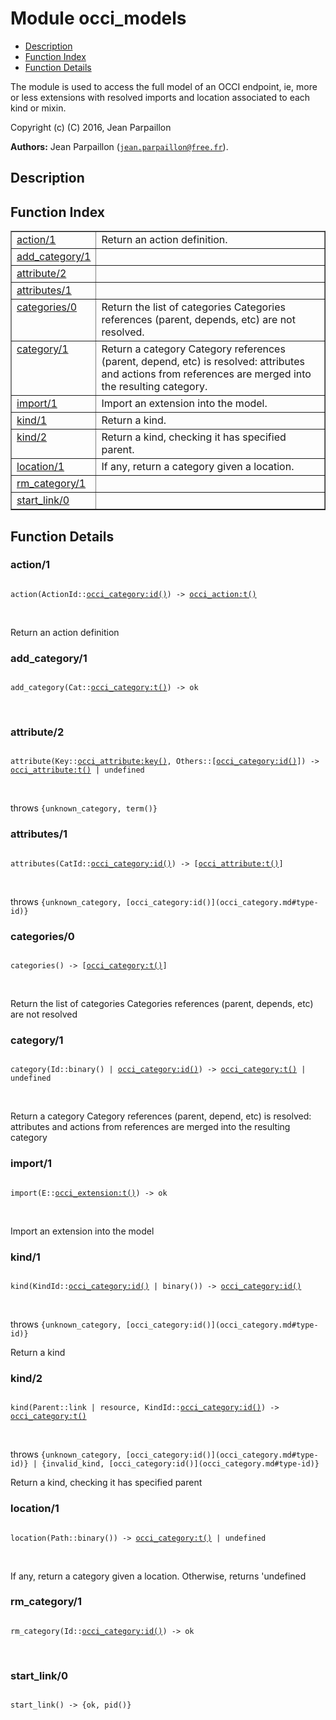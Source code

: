 

# Module occi_models #
* [Description](#description)
* [Function Index](#index)
* [Function Details](#functions)

The module is used to access the full model of an OCCI endpoint,
ie, more or less extensions with resolved imports and location associated
to each kind or mixin.

Copyright (c) (C) 2016, Jean Parpaillon

__Authors:__ Jean Parpaillon ([`jean.parpaillon@free.fr`](mailto:jean.parpaillon@free.fr)).

<a name="description"></a>

## Description ##
<a name="index"></a>

## Function Index ##


<table width="100%" border="1" cellspacing="0" cellpadding="2" summary="function index"><tr><td valign="top"><a href="#action-1">action/1</a></td><td>Return an action definition.</td></tr><tr><td valign="top"><a href="#add_category-1">add_category/1</a></td><td></td></tr><tr><td valign="top"><a href="#attribute-2">attribute/2</a></td><td></td></tr><tr><td valign="top"><a href="#attributes-1">attributes/1</a></td><td></td></tr><tr><td valign="top"><a href="#categories-0">categories/0</a></td><td>Return the list of categories
Categories references (parent, depends, etc) are not resolved.</td></tr><tr><td valign="top"><a href="#category-1">category/1</a></td><td>Return a category
Category references (parent, depend, etc) is resolved:
attributes and actions from references are merged into the resulting category.</td></tr><tr><td valign="top"><a href="#import-1">import/1</a></td><td>Import an extension into the model.</td></tr><tr><td valign="top"><a href="#kind-1">kind/1</a></td><td>Return a kind.</td></tr><tr><td valign="top"><a href="#kind-2">kind/2</a></td><td>Return a kind, checking it has specified parent.</td></tr><tr><td valign="top"><a href="#location-1">location/1</a></td><td>If any, return a category given a location.</td></tr><tr><td valign="top"><a href="#rm_category-1">rm_category/1</a></td><td></td></tr><tr><td valign="top"><a href="#start_link-0">start_link/0</a></td><td></td></tr></table>


<a name="functions"></a>

## Function Details ##

<a name="action-1"></a>

### action/1 ###

<pre><code>
action(ActionId::<a href="occi_category.md#type-id">occi_category:id()</a>) -&gt; <a href="occi_action.md#type-t">occi_action:t()</a>
</code></pre>
<br />

Return an action definition

<a name="add_category-1"></a>

### add_category/1 ###

<pre><code>
add_category(Cat::<a href="occi_category.md#type-t">occi_category:t()</a>) -&gt; ok
</code></pre>
<br />

<a name="attribute-2"></a>

### attribute/2 ###

<pre><code>
attribute(Key::<a href="occi_attribute.md#type-key">occi_attribute:key()</a>, Others::[<a href="occi_category.md#type-id">occi_category:id()</a>]) -&gt; <a href="occi_attribute.md#type-t">occi_attribute:t()</a> | undefined
</code></pre>
<br />

throws `{unknown_category, term()}`

<a name="attributes-1"></a>

### attributes/1 ###

<pre><code>
attributes(CatId::<a href="occi_category.md#type-id">occi_category:id()</a>) -&gt; [<a href="occi_attribute.md#type-t">occi_attribute:t()</a>]
</code></pre>
<br />

throws `{unknown_category, [occi_category:id()](occi_category.md#type-id)}`

<a name="categories-0"></a>

### categories/0 ###

<pre><code>
categories() -&gt; [<a href="occi_category.md#type-t">occi_category:t()</a>]
</code></pre>
<br />

Return the list of categories
Categories references (parent, depends, etc) are not resolved

<a name="category-1"></a>

### category/1 ###

<pre><code>
category(Id::binary() | <a href="occi_category.md#type-id">occi_category:id()</a>) -&gt; <a href="occi_category.md#type-t">occi_category:t()</a> | undefined
</code></pre>
<br />

Return a category
Category references (parent, depend, etc) is resolved:
attributes and actions from references are merged into the resulting category

<a name="import-1"></a>

### import/1 ###

<pre><code>
import(E::<a href="occi_extension.md#type-t">occi_extension:t()</a>) -&gt; ok
</code></pre>
<br />

Import an extension into the model

<a name="kind-1"></a>

### kind/1 ###

<pre><code>
kind(KindId::<a href="occi_category.md#type-id">occi_category:id()</a> | binary()) -&gt; <a href="occi_category.md#type-id">occi_category:id()</a>
</code></pre>
<br />

throws `{unknown_category, [occi_category:id()](occi_category.md#type-id)}`

Return a kind

<a name="kind-2"></a>

### kind/2 ###

<pre><code>
kind(Parent::link | resource, KindId::<a href="occi_category.md#type-id">occi_category:id()</a>) -&gt; <a href="occi_category.md#type-t">occi_category:t()</a>
</code></pre>
<br />

throws `{unknown_category, [occi_category:id()](occi_category.md#type-id)} | {invalid_kind, [occi_category:id()](occi_category.md#type-id)}`

Return a kind, checking it has specified parent

<a name="location-1"></a>

### location/1 ###

<pre><code>
location(Path::binary()) -&gt; <a href="occi_category.md#type-t">occi_category:t()</a> | undefined
</code></pre>
<br />

If any, return a category given a location.
Otherwise, returns 'undefined

<a name="rm_category-1"></a>

### rm_category/1 ###

<pre><code>
rm_category(Id::<a href="occi_category.md#type-id">occi_category:id()</a>) -&gt; ok
</code></pre>
<br />

<a name="start_link-0"></a>

### start_link/0 ###

<pre><code>
start_link() -&gt; {ok, pid()}
</code></pre>
<br />

